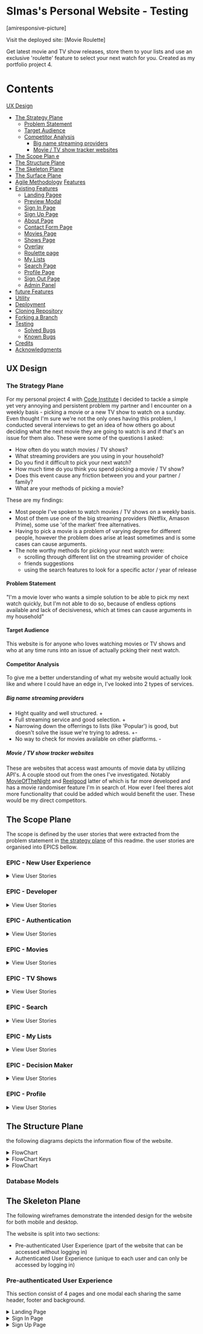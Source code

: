 # SImas's Personal Website - Testing

[amiresponsive-picture]

Visit the deployed site: [Movie Roulette]

Get latest movie and TV show releases, store them to your lists and use an exclusive 'roulette' feature to select your next watch for you. Created as my portfolio project 4.

# Contents
[UX Design](#ux-design)
* [The Strategy Plane](#the-strategy-plane)
  * [Problem Statement](#problem-statement)
  * [Target Audience](#target-audience)
  * [Competitor Analysis](#competitor-analysis)
    * [Big name streaming providers](#big-name-streaming-providers)
    * [Movie / TV show tracker websites](#movie-tv-show-tracker-websites)
* [The Scope Plan   e](#the-scope-plane)
* [The Structure Plane](#the-structure-plane)
* [The Skeleton Plane](#the-skeleton-plane)
* [The Surface Plane](#the-surface-plane)
* [Agile Methodology](#agile-methodology)
[Features](#features)
* [Existing Features](#existing-features)
  * [Landing Pagee](#landing-page)
  * [Preview Modal](#preview-modal)
  * [Sign In Page](#sign-up-page)
  * [Sign Up Page](#sign-up-page)
  * [About Page](#about-page)
  * [Contact Form Page](contact-form-page)
  * [Movies Page](#movies-page)
  * [Shows Page](#shows-page)
  * [Overlay](#overlay)
  * [Roulette page](#roulette-page)
  * [My Lists ](#my-lists)
  * [Search Page](#search-page)
  * [Profile Page](9#profile-page)
  * [Sign Out Page](#sign-out-page)
  * [Admin Panel](#admin-panel)
* [future Features](#future-features)
* [Utility](#utility)
* [Deployment](#deployment)
* [Cloning Repository](#cloning-repository)
* [Forking a Branch](#forking-a-branch)
* [Testing](#testing)
  * [Solved Bugs](#solved-bugs)
  * [Known Bugs](#known-bugs)
* [Credits](#credits)
* [Acknowledgments](#acknowledgments)

## UX Design

### The Strategy Plane

For my personal project 4 with [Code Institute](https://codeinstitute.net/) I decided to tackle a simple yet very annoying and persistent problem my partner and I encounter on a weekly basis - picking a movie or a new TV show to watch on a sunday.
Even thought I'm sure we're not the only ones having this problem, I conducted several interviews to get an idea of how others go about deciding what the next movie they are going to watch is and if that's an issue for them also. These were some of the questions I asked:
* How often do you watch movies / TV shows? 
* What streaming providers are you using in your household?
* Do you find it difficult to pick your next watch?
* How much time do you think you spend picking a movie / TV show?
* Does this event cause any friction between you and your partner / family?
* What are your methods of picking a movie?

These are my findings:
* Most people I've spoken to watch movies / TV shows on a weekly basis.
* Most of them use one of the big streaming providers (Netflix, Amason Prime), some use 'of the market' free alternatives.
* Having to pick a movie is a problem of varying degree for different people, however the problem does arise at least sometimes and is some cases can cause arguments.
* The note worthy methods for picking your next watch were:
    * scrolling through different list on the streaming provider of choice
    * friends suggestions
    * using the search features to look for a specific actor / year of release

#### Problem Statement

"I'm a movie lover who wants a simple solution to be able to pick my next watch quickly, but I'm not able to do so, because of endless options available and lack of decisiveness, which at times can cause arguments in my household"

#### Target Audience

This website is for anyone who loves watching movies or TV shows and who at any time runs into an issue of actually pcking their next watch.

#### Competitor Analysis

To give me a better understanding of what my website would actually look like and where I could have an edge in, I've looked into 2 types of services.

##### Big name streaming providers

* Hight quality and well structured. +
* Full streaming service and good selection. +
* Narrowing down the offerrings to lists (like 'Popular') is good, but doesn't solve the issue we're trying to adress. +-
* No way to check for movies available on other platforms. -

##### Movie / TV show tracker websites

These are websites that access wast amounts of movie data by utilizing API's. A couple stood out from the ones I've investigated. Notably [MovieOfTheNight](https://www.movieofthenight.com/) and [Reelgood](https://reelgood.com/) latter of which is far more developed and has a movie randomiser feature I'm in search of. How ever I feel theres alot more functionality that could be added which would benefit the user. These would be my direct competitors.

## The Scope Plane

The scope is defined by  the user stories that were extracted from the problem statement in [the strategy plane](#the-strategy-plane) of  this readme. the user stories are organised into EPICS bellow.

### EPIC - New User Experience

<details>
<summary>
View User Stories
</summary>

As a **new user** I can **recognise the purpose of the site immediately** so that I can **be sure I'm in the right place**.

As a **new user** I can **navigate the site effortlessly** so that I can **get to the area of interest quickly**.

As a **new user** I have **a way of contacting the site admin** in case I have **any site related queries**.

As a **signed in user** I can **visit about page** so that I can **find out more about the site**.

</details>

### EPIC - Developer

<details>
<summary>
View User Stories
</summary>

As a **site developer** I can **showcase sites functionality prior to signing up** so that I have **a way of displaying what the site is all about to a potential user**.

As a **site developer** I can **display relevant links** so that I can **navigate a potential employer to my GitHub/LinkedIn**.

</details>

### EPIC - Authentication

<details>
<summary>
View User Stories
</summary>

As a **new user** I can **sign up my account** so that I have **an ability to use provided services**.

As a **new user** I can **log in to my accout** so that I can **use provided services**.

As a **signed in user** I can **log out my accound** so that **it remains secure**.

As a **registered user** I can **restore my password** so that **do so incase I forget it**.

</details>

### EPIC - Movies

<details>
<summary>
View User Stories
</summary>

As a **signed in user** I can **view lists of movies available to watch on the platforms that I use** so that I can **potentialy pick one of them to watch**.

As a **signed in user** I can **see more details about the movie** so that I can **decide if it's a right fit for me**.

</details>

### EPIC - TV Shows

<details>
<summary>
View User Stories
</summary>

As a **signed in user** I can **view lists of TV shows available to watch on the platforms that I use** so that I can **potentialy pick one of them to watch**.

As a **signed in user** I can **see more details about a TV show** so that I can **decide if it's a right fit for me**.

</details>

### EPIC - Search

<details>
<summary>
View User Stories
</summary>

As a **signed in user** I can **search movies or TV / shows by name** so that I can **locate it**.

As a **signed in user** I can **use an advanced search feature** so that I can **get suggestions based on my input**.

As a **search tool user** I can **choose weather I want movies or TV shows being displayed** so that I can **pick whats suitable for me**.

As a **search tool user** I can **choose a genre of my next watch** so that I can **narrow down the search results**.

As a **search tool user** I can **choose a release/aired year of my next watch** so that I can **narrow down the search results**.

As a **search tool user** I can **choose a runtime of of my next watch** so that I can **narrow down the search results**.

As a **search tool user** I can **creadible rating of my next watch** so that I can **narrow down the search results**.

As a **search tool user** I can **choose age restriction of my next watch** so that I can **narrow down the search results**.

As a **search tool user** I can **search for actors name** so that I can **narrow down the search results**.

As a **search tool user** I can **search for a word or a phrase** so that I can **narrow down the search results**.

</details>

### EPIC - My Lists

<details>
<summary>
View User Stories
</summary>

As a **signed in user** I can **add titles to my list** so that I can **keep a record of my intentions with those titles**.

As a **signed in user** I can **add remove titles from my lists** so that I can **keep my lists up to date**.

As a **signed in user** I can **add titles to a "don't show" list** so that I can **remove those titles from appearing on search and suggestions**.

</details>

### EPIC - Decision Maker

<details>
<summary>
View User Stories
</summary>

As a **signed in user** I can **use a randomising feature** so that I **don't have to make a decision myself**.

As a **roulette user** I can **select wheather I want the tool to show movies or TV shows** so that I **pick what's more suitable for me**.

As a **roulette user** I can **select wheather I want this tool to only select titles from my lists** so that I **can narrow down the possible outcomes greatly**.

    As a **roulette user** I can **manually add and remove titles to and from this tool** so that I **can have more control over it**.

As a **signed in user** I can **ask ChatGPT for suggestions** so that I have **a better time making a decision**.

</details>

### EPIC - Profile

<details>
<summary>
View User Stories
</summary>

As a **signed in user** I can **view my profile** so that I can **check if I'm happy woth my current details**.

As a **signed in user** I can **edit profile** so that I can **update my account details**.

As a **signed in user** I can **change my profile picture** so that I can **make my account more personalised**.

As a **signed in user** I can **delete profile** so that I can **stop using this service should I wish to do so**.

As the **site admin** I can **delete accounts** so that I can **remove users if a need for it arises**.

</details>

## The Structure Plane

the following diagrams depicts the information flow of the website.

<details>
<summary>
FlowChart
</summary>

![FlowChart for websites information flow](https://github.com/SimasJakubenas/movie-roulette/assets/138577499/a1c245d8-8dfa-470c-ac10-a3053987843b)

</details>

<details>
<summary>
FlowChart Keys
</summary>

![flowchart keys](https://github.com/SimasJakubenas/movie-roulette/assets/138577499/7aba63e5-01f0-4670-b514-8b192e8878a3)

</details>

<details>
<summary>
FlowChart
</summary>

the following ERD depicts relationships between database tables.

![ERD diagram](https://github.com/SimasJakubenas/movie-roulette/assets/138577499/3973a2a4-8da2-4852-af4f-546b28bbdd21)

</details>

### Database Models

## The Skeleton Plane

The following wireframes demonstrate the intended design for the website for both mobile and desktop.

The website is split into two sections:
* Pre-authenticated User Experience (part of the website that can be accessed without logging in)
* Authenticated User Experience (unique to each user and can only be accessed by logging in)

### Pre-authenticated User Experience

This section consist of 4 pages and one modal each sharing the same header, footer and background.

<details>
<summary>
Landing Page
</summary>

Accessed by visiting main URL and pressing on the website logo in the top left corner.

![Wireframes for a Landing Page](https://github.com/SimasJakubenas/movie-roulette/assets/138577499/9897a46e-4be4-4452-9907-3814f394a428)

</details>

<details>
<summary>
Sign In Page
</summary>

Accessed through menu on a button on the landing page.

![Wireframes for a Sign In Page](https://github.com/SimasJakubenas/movie-roulette/assets/138577499/ebcf2ade-1449-42c7-8480-bc2c575465a8)

</details>

<details>
<summary>
Sign Up Page
</summary>

Accessed through menu.

![Wireframes for a Sign Up Page](https://github.com/SimasJakubenas/movie-roulette/assets/138577499/583514a9-d674-47d6-ad86-07b55e05a0d3)

<details>

<details>
<summary>
Contact Page
</summary>

Accessed through menu on a link in the sign in page.

![Wireframes for a Contact Page](https://github.com/SimasJakubenas/movie-roulette/assets/138577499/924688b5-c18f-4dfb-bf73-60150f44dee8)

</details>

### Authenticated User Experience

This section consists of 7 pages and 2 overlays each sharing the same header, footer and background.

<details>
<summary>
Movies Page
</summary>

Is navigated to once signed in. Can be accessed via the menu.

![Wireframes for a Movies Page](https://github.com/SimasJakubenas/movie-roulette/assets/138577499/3165de47-1b94-488e-95eb-50f2a0739633)

</details>

<details>
<summary>
TV Shows Page
</summary>

Can be accessed via the menu.

![Wireframes for a TV Shows Page](https://github.com/SimasJakubenas/movie-roulette/assets/138577499/80054b40-ea57-4a23-9d7b-91f78294d903)
</details>

<details>
<summary>
Roulette Page
</summary>

Can be accessed via the menu.

![Wireframes for a Roulette Page](https://github.com/SimasJakubenas/movie-roulette/assets/138577499/eb63da99-8621-4a38-8606-9753c4ff3789)

</details>

</details>

<details>
<summary>
My Lists Page
</summary>

Can be accessed via the menu.

![Wireframes for a My Lists Page](https://github.com/SimasJakubenas/movie-roulette/assets/138577499/0b06a80d-4540-4912-bd82-3d7a71136810)

</details>

<details>
<summary>
About Page
</summary>

Can be accessed via the menu.

![Wireframes for a About Page](https://github.com/SimasJakubenas/movie-roulette/assets/138577499/60ce2732-6328-4200-aaf1-98cd7d0a163d)

</details>

<details>
<summary>
Search Page
</summary>

Can be accessed via the menu.

![Wireframes for a Search Page](https://github.com/SimasJakubenas/movie-roulette/assets/138577499/d18a782a-6080-430a-b23c-791add117ba4)

</details>

<details>
<summary>
Profile Page
</summary>

Can be accessed via the menu for mobile or a link in the right top corner for desktop.

![Wireframes for a Profile Page](https://github.com/SimasJakubenas/movie-roulette/assets/138577499/9171fd9e-60f8-40c1-93c5-8efac5dc0731)

</details>

<details>
<summary>
Watch Now Page
</summary>

Can be accessed by pressing on a movie in all pages that display movie posters.

![Wireframes for a Watch Now Page](https://github.com/SimasJakubenas/movie-roulette/assets/138577499/d04f89b1-867e-4b29-95de-891260d81253)

</details>

## The Surface Plane

### Typography

As there's a lot of imagery on the site my main criteria for the fonts were: simplicity and readability. I've chosen sans serif fonts named bellow.

#### Headings

For headings accross the website **Be Vietnam Pro** was selected. I feel it stands out well amongs all the imagery that's present on the site and is clear to read.

(Insert Image)

#### Other Text

For any other text **Montserrat** font was selected. This font gives great seperation between headings and regular text with thinner letter without sacrificing readibility for the user.

(Insert Image)

### Colour Scheme

It's a no brainer to go for a dark theme when building a website of similar nature as is an industry standart and it sets the tone for a 'movie night'. The colour scheme for this website consists of range of different shades of gray and 2 highlight colours.

![Colour scheme for the website](https://github.com/SimasJakubenas/movie-roulette/assets/138577499/10a17331-c1ce-4923-ad4a-0fe067fac5dc)

Background colours:
* dark-grey (54,54,54) user for background on all pages
* darker-gray (44, 42, 42, 0.94) user for overlay background
* highlight-blue (108, 229, 232, 0.1) user to highlight content background
* highlight-blue (108, 229, 232) used to highlight most button backgrounds
* highlight-red (232, 115, 108) used to highlight background of buttons with significant inpack on user experience

Text colours:
* off-white (250, 250, 250) for most text
* off-white (250, 250, 250, 0.85) for unselected menu items
* highlight-blue (108, 229, 232) user to highlight selected main menu item

## Agile Methodology

Agile values and principleswhile were followed (where possible) during developing of this project. However I have to admit working on a project as a solo contributer I was constantly fiting the urge to neglect these.

The Agile practices I've utilised were: user stories, story points and team velocity, product backlog, time boxing, prioritization and information radiators.

### User Stories

The User Storries are defined in The Scope Plane of this README. They were derived by breakdown the Epics detailing the main features of the platform into parts suitable for iterations..

The issues tool on GitHub has been used to record all user stories. I made a mistake of breaking down EPICS and defining User Stories acceptance criteria and tasks at the begining of the development which caused some inaccuracies (for expample allauth authomaticly generating certain things that I've listed in User Stories tasks).

### Story Points and Team Velocity

Story Points were used as an estimate to how long it would take to complete it. I used Fibonacci numbers (1, 2, 3, 5, 8) as a reference. Story points were recorded using labels attached to the user story. 

Team velocity was estimated and set to 25 for the first iteration and was lowered to 20 afterwards as I struggled more than I enticipated and didn't compleate all the 'must haves' on time. All of this was a shot in the dark at the beginning but got easier as I got more comfortable with Django.

### Product Backlog

A product backlog was used in which User Stories were stored and from which these User Stories were assigned to iterations. At the end of the iteration any User Stories that weren't closed were transfered back to backlog. I have to admit I could have done a better job at managing and prioritasing (this goes hand in hand with my mistake of breaking down EPICs at the start of the development)

The product backlog is visible on GitHub through the use of a milestone titled "Backlog" and a specific backlog column in the project board.

### Final Backlog

<details>
<summary>
Final Backlog
</summary>

![Final Backlog](https://github.com/SimasJakubenas/movie-roulette/assets/138577499/67dc8c5e-a487-421a-9973-690b0c029da7)

</details>

### Time Boxing

Developement of the project was split into five iterations. Each iteration (with exeption of iteration IV which was shorted due to me having more free tiem) was set to a period of one week.
And I managed to go over the set time period for every iteration which I need to tighten up in the future work.

### Iteration I

<details>
<summary>
Closed Issues
</summary>

![Iteration I closed issues](https://github.com/SimasJakubenas/movie-roulette/assets/138577499/5da266c0-ef80-4412-b1e4-b2c015b66a07)

<details>

<details>
<summary>
Open Issues
</summary>

![Iteration I open issues](https://github.com/SimasJakubenas/movie-roulette/assets/138577499/ea3e325f-565a-4425-800c-4928e1dc5e37)

<details>

### Iteration II

<details>
<summary>
Closed Issues
</summary>

![Iteration II closed issues](https://github.com/SimasJakubenas/movie-roulette/assets/138577499/90104c9b-be6f-4ef6-9104-9573cc47577f)

<details>

<details>
<summary>
Open Issues
</summary>

![Iteration II open issues](https://github.com/SimasJakubenas/movie-roulette/assets/138577499/eeaf4543-ddea-415a-9a52-8983ef2e71c5)

<details>

### Iteration III

<details>
<summary>
Closed Issues
</summary>

![Iteration III closed issues](https://github.com/SimasJakubenas/movie-roulette/assets/138577499/8ddf23f1-3a77-45b8-b781-2120c9720d4a)

<details>

<details>
<summary>
Open Issues
</summary>

![Iteration III open issues](https://github.com/SimasJakubenas/movie-roulette/assets/138577499/735e1029-f0c8-4c0a-a19c-00ef5c23c92f)

<details>

### Iteration IV

<details>
<summary>
Closed Issues
</summary>

![Iteration IV closed issues](https://github.com/SimasJakubenas/movie-roulette/assets/138577499/c1c121de-9780-445a-b30f-e30bffe1b073)

<details>

<details>
<summary>
Open Issues
</summary>

![Iteration IV open issues](https://github.com/SimasJakubenas/movie-roulette/assets/138577499/86718e8f-98c8-47b7-ba28-05f3ec29cdeb)

<details>

### Iteration V

<details>
<summary>
Closed Issues
</summary>

![Iteration V closed issues](https://github.com/SimasJakubenas/movie-roulette/assets/138577499/ce3a3ea5-a571-4af9-a612-5ecdd9519063)

<details>

<details>
<summary>
Open Issues
</summary>

![Iteration V open issues](https://github.com/SimasJakubenas/movie-roulette/assets/138577499/89704025-31d3-4e6d-899c-02af1b4d7a35)

<details>

#### MoSCoW Prioritisation

MoSCoW prioritisation was used throughout the project. At the beginning of each new iteration the project backlog was assessed and each user story categorised for the current iteration, thus allowing for the correct balance of prioritisation for each iteration. This process was repeated for each new iteration, being mindful at all times of the overall remaining project time left.

These are the prioritisation tags

* 'Must Have' the user stories essential for compleating iteration.

* 'Should Have' the user stories important, but not essential for compleating iteration.

* 'Could Have' user stories with low importance to compleating iteration.

* 'Wont Have' user stories that won't be completed in this iteration.

### Information Radiators

GitHub projects was utilised as a kanban board for this project.

![Kanban board](https://github.com/SimasJakubenas/movie-roulette/assets/138577499/7772dd8d-422e-4851-9dee-d947e8225f43)


## Features

### Existing Features

#### Landing Page

![image](https://github.com/SimasJakubenas/movie-roulette/assets/138577499/729acf7e-9f30-4e81-a2e8-22c8f9532fb0)

Contains information to a new user what the websites purpose is.
Two buttons are present at the bottom.
'Sign in' button brings user to the Sign In Page
'Preview' button opens preview modal.

<details>
<summary>
Preview Modal
</summary>

![Preview modal](https://github.com/SimasJakubenas/movie-roulette/assets/138577499/97935ce4-aa98-45fa-89c4-a89fd64991db)

</details>

Preview modal contains images info detailing the type of functionality this website has so the user can make a decision weather it's suitable form them prior to registration.

#### Sign In Page

![Sign in page](https://github.com/SimasJakubenas/movie-roulette/assets/138577499/f383909e-8903-46eb-99f7-10f173a95aad)

* Sign in form with username and password fields for already registered users.
* A checkbox for autofilling the fields uppon registration.
* A ling to Sign Up page for new users.
* Sign In button that authenticates user and redirects to Movies page.

#### Sign Up Page

![image](https://github.com/SimasJakubenas/movie-roulette/assets/138577499/1af4dfc3-19c1-4131-8f84-b4b7ef238e69)

 Sign Up form with fields: 'First name', 'Last name', 'Username', 'Email', 'Country', 'Providers', 'Password', 'Password2'

 Things to no note:

* Authentication handdled by allauth.
* Emails are unique and can't be duplicated
* Country field pulls data from the database t display countries list.
* Providers field is updated when country is selected to display a list of streaming providers available in that country. This selection will filter the titles being displayed in all pages.
* User can amend the providers list in their provile after signin in.

#### About Page

![About page](https://github.com/SimasJakubenas/movie-roulette/assets/138577499/3557c5ec-19a0-4d17-b3d7-32f55ff82b2a)

Site owners word and API accreditation
'Contact Us' button opens up contact form

#### Contact Form Page

![Contact form page](https://github.com/SimasJakubenas/movie-roulette/assets/138577499/8bae9855-fad7-42c6-996c-128e757981fb)

Offers a way to reach out to the Admin

#### Movies Page

![Movies Page](https://github.com/SimasJakubenas/movie-roulette/assets/138577499/1ca033ff-ee38-4e88-9799-d3869bb88f8c)

Movies page is a landing page after user authentication.
* User is presendted with slideshow of recently released movies.
* Most relevant information (name, release date, rating) is presented in the bottom left corner of the slideshow.
* 'More Info' button opens up an overlay with more information about the movie.
* slideshow is operated with arrow buttons

![Movies page](https://github.com/SimasJakubenas/movie-roulette/assets/138577499/0ba0d4a9-7f86-42d7-aafa-8739e38730a5)

Bottom of the page user is presented with 2 carousels (top rated, popular) that user can use to arrow buttons to navigate.

#### Shows Page

![Shows page](https://github.com/SimasJakubenas/movie-roulette/assets/138577499/b6f8ef02-2867-40e9-ac5b-57a7475ee748)

![Shows page](https://github.com/SimasJakubenas/movie-roulette/assets/138577499/916ba26a-a82b-4cb6-985b-86e5219bd573)

Exactly same concept as Movies page.

#### Overlay

![Overlay](https://github.com/SimasJakubenas/movie-roulette/assets/138577499/cd11c673-6964-4cfd-bc4f-60940d0a061e)

Displays a variaety of information about the title taken from an API.
* Title/name
* Runtime (movies only)
* Seasons (shows oly)
* Genres
* Description
* Cast list
* Director (movies only)
* Creators (show only)

And lso some extra Features
* Button with a youtube link for movie trailer
* Uppon 'My Lists' icons user saved the movie/show to their prefered Lists
* 'Available On' section displays the streaming providers the title is available on prom the streaming providers that the user has selected.
* Press movie-reel icon to add title to movie roulette!

#### Roulette page

![Roulette page](https://github.com/SimasJakubenas/movie-roulette/assets/138577499/2ebd7439-8410-4a7d-89fe-c7e7198ce9a1)

Main feature of the site. User is presented with the ability to 'load' the roulette and 'spin' it to randomly determine their next watch.

* Source field has options to load the roulette from 'random' titles or from titles saved in user lists
* Type field lets user determine wheather they want to load movies or shows* 'Load Roulette' fills all roulette slots based on user selection
* User can manually add/remove titles from the roulette with icons
* 'Clear All' throws an alert uppon verifying it clears all roulette slots
* 'Spin It' button rotates roulette carousel and stops at a random title.

#### My Lists 

![Lists page](https://github.com/SimasJakubenas/movie-roulette/assets/138577499/d5c1e755-07b5-4ca9-98c1-5aa3444e0ef8)

Displays titles that the user would have saved. Presends an ability to toggle between different lists and type of titles (movie, show)

#### Search Page

![Search page](https://github.com/SimasJakubenas/movie-roulette/assets/138577499/0ead7db5-e2a6-4104-b7fe-4b027e3febc0)

Gives a user an ability search for titles utilising API calls based on their selection

* Movie/Show slider determins type of tiles in the results
* Genres can be selected b clicking on genre boxes. The results will have either of the genres selected
* Selection by year range
* Selection by duration range
* selection by rating range
^ Selection by actors name (this field is restricted to letters and commas only, names have to be comma separated)
* 'Search' button sends API call and populates the field bellow with resuts

![Search page](https://github.com/SimasJakubenas/movie-roulette/assets/138577499/3959fa24-7d28-4ecd-80d2-b2d1c8c21a99)

#### Profile Page

![image](https://github.com/SimasJakubenas/movie-roulette/assets/138577499/33fd21a7-1f9c-4de3-9bbe-b487d7f227f4)

User is presented with information they filled in during sign up
* User is able to add/change profile picture
^ 'Delete' button promts an alert which, uppon confirming, deletes user profile. User is then redirected to pre validation landing page
* 'Update' button opens up a page for editing users profile

![Edit profile](https://github.com/SimasJakubenas/movie-roulette/assets/138577499/c1eef818-cade-46ca-875b-5a1141afa074)

Here user can edit their name, surname and streaming providers.Unlike in the sign up pageIn user has ability to change streaming providers without the constraints of their country incase they have the ability to access these providers.

#### Sign Out Page

![Sign out page](https://github.com/SimasJakubenas/movie-roulette/assets/138577499/a89f328d-f233-4dde-9923-ab94a4ed3d40)

Ends session and relocates the user to the pre authorization landing page.

#### Admin Panel

![Admin panel](https://github.com/SimasJakubenas/movie-roulette/assets/138577499/64fa602d-45d8-4749-8cc0-baddfb8c08e1)

Has an ability to create/edit/delete/ user profiles
Create titles (although this is not very functional)
Amend about page text
Review contact form submisions

### Future Features

#### Authorisation

Offer a way for the user to reset their password USER STORY #8 (wasn't working as intended initialy so is currently removed)

#### Preview Modal

Create a slideshow for the images (tried to implement same materialize carousel as per other pages but it wasn't working in the modal)

#### Movies/Shows pages

Add more carousels for a display of diffrent selections

#### Overlay

Make it into modal (wasn't able to do it initialy as triggering the modal was clashing with the way the materialize carousel operates)
Add links to streaming providers websites for the particular title (I've looked into this, but requeres great API manipulation and permision by API provider)

#### Roulette Page

Add multiple list selection. TASK #40 (couldn't get it working for the life of me)

#### Search page

Add search field in the nav element to search for titles byname USER STORY #15
For mobile devices hide all genres and add them from a dropdown list USER STORY #18 (most of this user story is complete only the mentioned part is missing as I ran out of time)
Add age-restriction selection USER STORY #22
Add keyword field USER Story #24
Add page that takes user input and utilises ChatGPT to give users movie suggestions USER STORY #32

## Utility

### Languages

HTML, CSS, jQuery, JavaScript, Python

###Frameworks and Libraries

[Django 3.2](https://www.djangoproject.com) - A high-level Python web framework that encourages rapid development and clean, pragmatic design.

[Gunicorn 21.2](https://gunicorn.org) - A Python WSGI HTTP Server for UNIX.

[Psycopg2 2.9](https://www.psycopg.org/docs/#) - A PostgreSQL database adapter for the Python programming language.

[Materialize](https://materializecss.com/) - A utility-first CSS framework.

## Tools and Technologies

Tools and technologies are listed in order of use during the development of this project.

[Code Institute Template](https://github.com/Code-Institute-Org/ci-full-template) - Provided me with a familiar base from which to build my project.

[GitHub](https://github.com/) - Stores the repository for this project so that it can be viewed by others.

[git](https://git-scm.com/) - Controlled the building of this project in a series of versions which can be tracked.

[LucidChart](https://www.lucidchart.com/pages/) - Used to plan the models to be included in the database and how they connect together.

[Figma](https://www.figma.com/) - Used to create wireframes showing the skeleton plane of the design phase.

[Cloudinary](https://cloudinary.com) - Image and video API platform.

[Heroku](https://www.heroku.com) - Used to host and deploy the project.

[ElephantSQL](https://www.elephantsql.com) - Used to store the PostgreSQL database.

[Canva](https://www.canva.com) - Used to create the logo.

[ColorMind](http://colormind.io/) - Used to create the image showing the colour scheme.

[WebAim contrast checker](https://webaim.org/resources/contrastchecker/) - Used to test contrast between text and background.

[GitPod](https://www.gitpod.io/) - Code editor used during development.

[Jshint](https://jshint.com/) - Used to validate the JavaScript code.

[W3C - CSS Validation Service](https://jigsaw.w3.org/css-validator/) - Used to validate the CSS code. Please see [TESTING.md](TESTING.md) for notes on this.

[CI Python Linter](https://pep8ci.herokuapp.com/) - Used to validate the Python code.

[Nu HTML Checker](https://validator.w3.org/nu/) - Used to validate the HTML code.

[IrfanView](https://www.irfanview.com/) - Used to turn screenshots to jpg images.


## Deployment

This website has been deployed using Heroku.

Instructions to deploy using Heroku:

1 - While in Heroku, navigate to dashboard and then click on the new button in the top right corner choosing: create new app.

2 - Input a name for your app (this name will need to be unique) and choose the correct region for where you are located. Click create app.

3 - Your app has been created, now click on the settings tab.

4 - Click reveal config vars to add any keys the application will need. For this project I added:
- DISABLE_COLLECTSTATIC : 0
- PORT : 800
- All the key value pairs from my env.py file.

5 - Click add buildpack to install any interdependecies needed. For this project I installed 'python'.

6 - Click on deploy tab. Select deploy method, in this case Git Hub. Confirm connection to git hub by searching for the correct repository and then connecting to it.

7 - To manually deploy project click 'Deploy Branch'. Once built a message will appear saying: Your app was successfully deployed. Click the view button to view the deployed page making a note of it's url.

8 - You can also set up automatic deployment.

9 - If you find your css is not showing correctly on the deployed site running the following command while in your workspace may help:
./manage.py collectstatic

10 - Don't forget to turn Debug back to False before final deployment.


## Cloning Repository

In order to work on this repository you will first need to clone it.

**Instructions to clone the repository**:

1 - While in the GitHub repository, click on the green code button.

2 - Copy the link.

3 - In your IDE or local coding environment use the link to open the repository. 

For example: in VScode 
- clicking on 'Clone Git Repository...' will bring up a box in which to paste the link. 
- once vscode has the link, you will then be asked where you would like the repo saving.
- You should now be set up ready to work on the repository.

For example: in CodeAnywhere
- Click on 'Add new workspace'
- You will then be given the option to 'Create from your project repository' and a box in which to paste the link
- CodeAnywhere will now open a new workspace containing the repository.
- You should now be set up ready to work on the repository.

4 - If you are working in VSCode I would then recommend creating a virtual environment:
-  I use the following command to do this: python3 -m venv .venv
- Agreeing to select as workspace folder.
- I move into the virutal environment with the command: source .venv/bin/activate

5 - Import all dependencies. I use the command: pip3 install -r requirements.txt.

6 - Create an env.py file in the main directory.

7 - Enter key data, such as: DATABASE_URL, SECRET_KEY, CLOUDINARY_URL, SITE_OWNER_EMAIL and EMAIL_PASSWORD.

8 - Check that both the virtual environment and env.py are named in the .gitignore file.

9 - In settings.py change Debug to True while developing. You make also want to change to Django's inbuilt sqlite database.

10 - In order to get Tailwind re-running, you will need to:

- Add the following code to settings.py:

COMPRESS_ROOT = BASE_DIR / 'static'

COMPRESS_ENABLED = True

STATICFILES_FINDERS = ('compressor.finders.CompressorFinder',)

- Add the following at the top of base.html:
{% load compress %}

- Add the following around the link to output.css:
{% compress css %}
{% endcompress %}

11 - Run Tailwind by using the command:
npx tailwindcss -i ./static/src/input.css -o ./static/src/output.css --watch

12 - Check it's all working by running the program. I used the command:
python3 manage.py runserver

## Forking a Branch

In order to protect the main branch while you work on something new, essential when working as part of a team or when you want to experiment with a new feature, you will need to fork a branch. 

**Instructions to fork the repository**:

1 - While in the GitHub repository, click on the branch symbol and text indicating the number of branches.

2 - This will load details on current branches. Click on the green 'New branch' button.

3 - Enter a name for the new branch and then click the green 'create new branch' button.

4 - Your new branch should now have appeared on the screen.

5 - Clicking on the new branch and then following the steps for cloning will allow you to open up and work on this branch.

**Instructions to fork directly from an issue**:

1 - Click to view an issue, either from the issues list or from the project board. From the project board you will need to click once to bring up the issue and then again on the title to go into it fully.

2 - Partway down the right hand side (on desktop) you should see the heading 'Development' and under this a link to 'create a branch for this issue or link a pull request'.

3 - Click on the link to create a forked branch that is tied to the issue.

## Credits

### Code

[Code Institute](https://codeinstitute.net) - "I think therefore I Blog" walkthrough followed when installing dependencies, deploying to Heroku, creating about page and contact form.

[Django docs](https://docs.djangoproject.com/en/5.0/) - used to get an understanding of authentication, form rendering and form field rendering and form field modification.

[Right way to use ManyToMany field in Django](https://www.sankalpjonna.com/learn-django/the-right-way-to-use-a-manytomanyfield-in-django) - post was used as a reference for setting up bridge tables and addding/fetching their data.

[Sending data to backend with ajax](https://copyprogramming.com/howto/pass-array-to-backend-using-ajax-django) - introduced me with ajax asynchronous functions.

[Materialize carousel](https://materializecss.com/carousel.html) - materialize docs for carousel.

[StackOverflow](https://stackoverflow.com/questions/53579946/materializecss-carousel-next-method-using-button-inside-the-slider-javascript) - this improved my uderstanding of materialize carousel initiation and customisation.

[Select input tag in Django](https://github.com/Dogfalo/materialize/issues/4904) - helped me to solve an issue with Django loading form inputs and introduced me to widgets.

[Get_or_create method](https://stackoverflow.com/questions/1941212/how-to-use-get-or-create-in-django) - found a solution for creating a new db instance based on cerrtain attributes.

[HTTPResponse](https://stackoverflow.com/questions/31832635/django-get-and-use-multiple-results-by-using-return-httpresponse-fro) - leaned how to send multiple parameters via HTTPResponse.

[HTML5 restricting input characters](https://stackoverflow.com/questions/13607278/html5-restricting-input-characters/74549710#74549710) - FWDekker answer was used to limit cast input characters in Search page.

[Mouse wheel events](https://stackoverflow.com/questions/8189840/get-mouse-wheel-events-in-jquery) - mouse event handlers for menu functionality.

[Scroll event](https://stackoverflow.com/questions/15123081/how-can-i-launch-a-javascript-or-jquery-event-when-i-reach-the-top-of-my-page) - used to hide menu on scrolling down

[Inspiring Young Writers](https://github.com/GeorginaCarlisle/inspiring-young-writers) - heavily influenced this projects README structure and content.

### Images

All movie and TV show images are provided by [TMDB](https://www.themoviedb.org/) API.

Websites logo was created using [Cava](https://www.canva.com/).

Roulette page background image was created by myself using CSS.

## Acknowledgements

My family - for being understanding and supportive of me while I was absent in their lifes during the development of this project

[Code Institute](https://codeinstitute.net) - for providing me with an opportunity to grow and learn.

My mentor Oluwafemi Medale - for providing me with valuable insight.